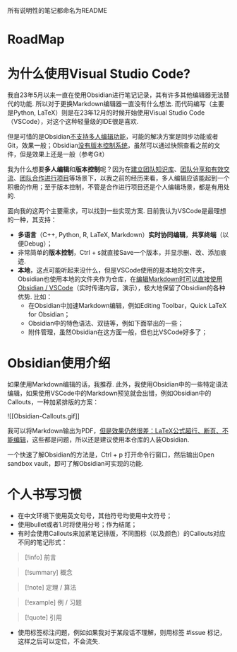所有说明性的笔记都命名为README

# RoadMap


# 为什么使用Visual Studio Code?


我自23年5月以来一直在使用Obsidian进行笔记记录，其有许多其他编辑器无法替代的功能. 所以对于更换Markdown编辑器一直没有什么想法. 而代码编写（主要是Python, LaTeX）则是在23年12月的时候开始使用Visual Studio Code（VSCode），对这个这种轻量级的IDE很是喜欢.

但是可惜的是Obsidian<u>不支持多人编辑功能</u>，可能的解决方案是同步功能或者Git，效果一般；Obsidian<u>没有版本控制系统</u>，虽然可以通过快照查看之前的文件，但是效果上还是一般（参考Git）

我为什么想要**多人编辑**和**版本控制**呢？因为在<u>建立团队知识库</u>、<u>团队分享和有效交流</u>、<u>团队合作进行项目</u>等场景下，以我之前的经历来看，多人编辑应该能起到一个积极的作用；至于版本控制，不管是合作进行项目还是个人编辑场景，都是有用处的.

面向我的这两个主要需求，可以找到一些实现方案. 目前我认为VSCode是最理想的一种，其支持：
- **多语言**（C++, Python, R, LaTeX, Markdown）**实时协同编辑**，**共享终端**（以便Debug）；
- 非常简单的**版本控制**，Ctrl + s就直接Save一个版本，并显示删、改、添加痕迹.
- **本地**，这点可能听起来没什么，但是VSCode使用的是本地的文件夹，Obsidian也使用本地的文件夹作为仓库，在<u>编辑Markdown时可以直接使用Obsidian / VSCode</u>（实时传递内容，演示），极大地保留了Obsidian的各种优势. 比如：
	- 在Obsidian中加速Markdown编辑，例如Editing Toolbar，Quick LaTeX for Obsidian；
	- Obsidian中的特色语法、双链等，例如下面举出的一些；
	- 附件管理，虽然Obsidian在这方面一般，但也比VSCode好多了；

# Obsidian使用介绍

如果使用Markdown编辑的话，我推荐. 此外，我使用Obsidian中的一些特定语法编辑，如果使用VSCode中的Markdown预览就会出错，例如Obsidian中的Callouts，一种加紧排版的方案：

![[Obsidian-Callouts.gif]]

我可以将Markdown输出为PDF，<u>但是效果仍然很差：LaTeX公式超行、断页、不能编辑</u>，这些都是问题，所以还是建议使用本仓库的人装Obsidian.

一个快速了解Obsidian的方法是，Ctrl + p 打开命令行窗口，然后输出Open sandbox vault，即可了解Obsidian可实现的功能.

# 个人书写习惯

- 在中文环境下使用英文句号，其他符号均使用中文符号；
- 使用bullet或者1.时将使用分号；作为结尾；
- 有时会使用Callouts来加紧笔记排版，不同图标（以及颜色）的Callouts对应不同的笔记形式：

>[!info] 前言

>[!summary] 概念

>[!note] 定理 / 算法

>[!example] 例 / 习题

>[!quote] 引用

- 使用标签标注问题，例如如果我对于某段话不理解，则用标签 #issue 标记，这样之后可以定位，不会流失.
